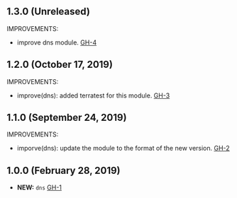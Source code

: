 ## 1.3.0 (Unreleased)

IMPROVEMENTS:

- improve dns module. [GH-4]( https://github.com/terraform-alicloud-modules/terraform-alicloud-dns/pull/4)

## 1.2.0 (October 17, 2019)

IMPROVEMENTS:

- improve(dns): added terratest for this module. [GH-3]( https://github.com/terraform-alicloud-modules/terraform-alicloud-dns/pull/3)

## 1.1.0 (September 24, 2019)

IMPROVEMENTS:

- imporve(dns): update the module to the format of the new version. [GH-2]( https://github.com/terraform-alicloud-modules/terraform-alicloud-dns/pull/2)

## 1.0.0 (February 28, 2019)
- **NEW:** `dns` [GH-1]( https://github.com/terraform-alicloud-modules/terraform-alicloud-dns/pull/1)
